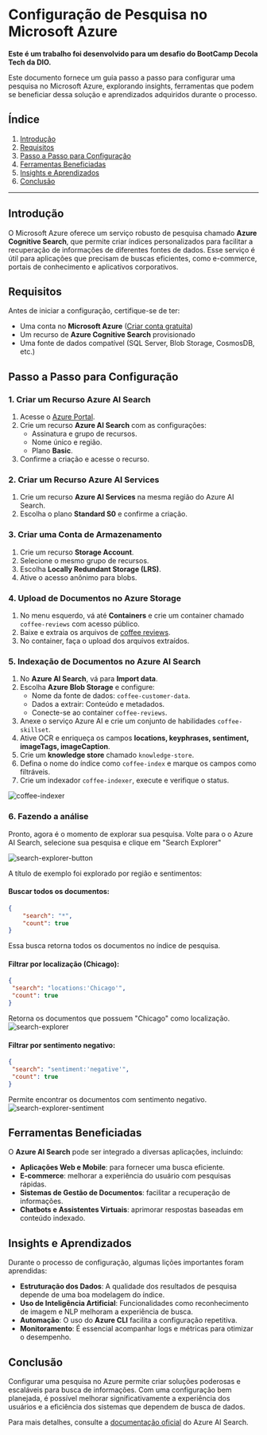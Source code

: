 # Configuração de Pesquisa no Microsoft Azure

**Este é um trabalho foi desenvolvido para um desafio do BootCamp Decola Tech da DIO.**

Este documento fornece um guia passo a passo para configurar uma pesquisa no Microsoft Azure, explorando insights, ferramentas que podem se beneficiar dessa solução e aprendizados adquiridos durante o processo.

## Índice
1. [Introdução](#introdução)
2. [Requisitos](#requisitos)
3. [Passo a Passo para Configuração](#passo-a-passo-para-configuração)
4. [Ferramentas Beneficiadas](#ferramentas-beneficiadas)
5. [Insights e Aprendizados](#insights-e-aprendizados)
6. [Conclusão](#conclusão)

---

## Introdução
O Microsoft Azure oferece um serviço robusto de pesquisa chamado **Azure Cognitive Search**, que permite criar índices personalizados para facilitar a recuperação de informações de diferentes fontes de dados. Esse serviço é útil para aplicações que precisam de buscas eficientes, como e-commerce, portais de conhecimento e aplicativos corporativos.

## Requisitos
Antes de iniciar a configuração, certifique-se de ter:
- Uma conta no **Microsoft Azure** ([Criar conta gratuita](https://azure.microsoft.com/pt-br/free/))
- Um recurso de **Azure Cognitive Search** provisionado
- Uma fonte de dados compatível (SQL Server, Blob Storage, CosmosDB, etc.)

## Passo a Passo para Configuração

### 1. Criar um Recurso Azure AI Search
1. Acesse o [Azure Portal](https://portal.azure.com/).
2. Crie um recurso **Azure AI Search** com as configurações:
   - Assinatura e grupo de recursos.
   - Nome único e região.
   - Plano **Basic**.
3. Confirme a criação e acesse o recurso.

### 2. Criar um Recurso Azure AI Services
1. Crie um recurso **Azure AI Services** na mesma região do Azure AI Search.
2. Escolha o plano **Standard S0** e confirme a criação.

### 3. Criar uma Conta de Armazenamento
1. Crie um recurso **Storage Account**.
2. Selecione o mesmo grupo de recursos.
3. Escolha **Locally Redundant Storage (LRS)**.
4. Ative o acesso anônimo para blobs.

### 4. Upload de Documentos no Azure Storage
1. No menu esquerdo, vá até **Containers** e crie um container chamado `coffee-reviews` com acesso público.
2. Baixe e extraia os arquivos de [coffee reviews](https://aka.ms/mslearn-coffee-reviews).
3. No container, faça o upload dos arquivos extraídos.

### 5. Indexação de Documentos no Azure AI Search
1. No **Azure AI Search**, vá para **Import data**.
2. Escolha **Azure Blob Storage** e configure:
   - Nome da fonte de dados: `coffee-customer-data`.
   - Dados a extrair: Conteúdo e metadados.
   - Conecte-se ao container `coffee-reviews`.
3. Anexe o serviço Azure AI e crie um conjunto de habilidades `coffee-skillset`.
4. Ative OCR e enriqueça os campos **locations, keyphrases, sentiment, imageTags, imageCaption**.
5. Crie um **knowledge store** chamado `knowledge-store`.
6. Defina o nome do índice como `coffee-index` e marque os campos como filtráveis.
7. Crie um indexador `coffee-indexer`, execute e verifique o status.

![coffee-indexer](https://github.com/user-attachments/assets/2094bdeb-bfff-4471-8156-adba96f37751)


### 6. Fazendo a análise
Pronto, agora é o momento de explorar sua pesquisa. Volte para o o Azure AI Search, selecione sua pesquisa e clique em "Search Explorer"

![search-explorer-button](https://github.com/user-attachments/assets/9a113401-2f05-4102-8a5c-d9afd534e18b)

A título de exemplo foi explorado por região e sentimentos:
#### Buscar todos os documentos:
```json
{
    "search": "*",
    "count": true
}
```
Essa busca retorna todos os documentos no índice de pesquisa.

#### Filtrar por localização (Chicago):
```json
{
 "search": "locations:'Chicago'",
 "count": true
}
```
Retorna os documentos que possuem "Chicago" como localização.
![search-explorer](https://github.com/user-attachments/assets/841cd371-5ba9-4a2a-a7ab-93bbc518333a)


#### Filtrar por sentimento negativo:
```json
{
 "search": "sentiment:'negative'",
 "count": true
}
```
Permite encontrar os documentos com sentimento negativo.
![search-explorer-sentiment](https://github.com/user-attachments/assets/3abe3ae6-0fb4-494f-9454-eb8de8d3aa61)

## Ferramentas Beneficiadas
O **Azure AI Search** pode ser integrado a diversas aplicações, incluindo:
- **Aplicações Web e Mobile**: para fornecer uma busca eficiente.
- **E-commerce**: melhorar a experiência do usuário com pesquisas rápidas.
- **Sistemas de Gestão de Documentos**: facilitar a recuperação de informações.
- **Chatbots e Assistentes Virtuais**: aprimorar respostas baseadas em conteúdo indexado.

## Insights e Aprendizados
Durante o processo de configuração, algumas lições importantes foram aprendidas:
- **Estruturação dos Dados**: A qualidade dos resultados de pesquisa depende de uma boa modelagem do índice.
- **Uso de Inteligência Artificial**: Funcionalidades como reconhecimento de imagem e NLP melhoram a experiência de busca.
- **Automação**: O uso do **Azure CLI** facilita a configuração repetitiva.
- **Monitoramento**: É essencial acompanhar logs e métricas para otimizar o desempenho.

## Conclusão
Configurar uma pesquisa no Azure permite criar soluções poderosas e escaláveis para busca de informações. Com uma configuração bem planejada, é possível melhorar significativamente a experiência dos usuários e a eficiência dos sistemas que dependem de busca de dados.

Para mais detalhes, consulte a [documentação oficial](https://learn.microsoft.com/pt-br/azure/search/) do Azure AI Search.
